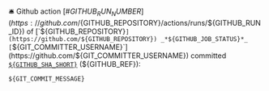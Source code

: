 🛎 Github action [\#${GITHUB_RUN_NUMBER}](https://github.com/${GITHUB_REPOSITORY}/actions/runs/${GITHUB_RUN_ID}) of [`${GITHUB_REPOSITORY}`](https://github.com/${GITHUB_REPOSITORY}) _*${GITHUB_JOB_STATUS}*_
[`${GIT_COMMITTER_USERNAME}`](https://github.com/${GIT_COMMITTER_USERNAME}) committed [`${GITHUB_SHA_SHORT}`](https://github.com/${GITHUB_REPOSITORY}/commit/${GITHUB_SHA}) (${GITHUB_REF}):
```
${GIT_COMMIT_MESSAGE}
```